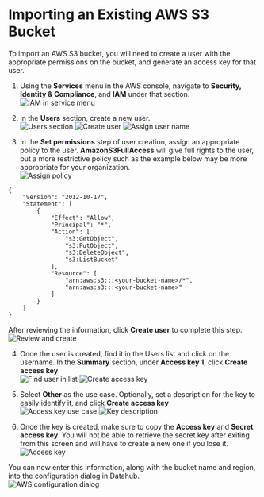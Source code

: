 # Importing an Existing AWS S3 Bucket

To import an AWS S3 bucket, you will need to create a user with the appropriate permissions on the bucket, and generate an access key for that user.

1. Using the **Services** menu in the AWS console, navigate to **Security, Identity & Compliance**, and **IAM** under that section.  
![IAM in service menu](/api/docs/UserGuide/Storage/import_aws-01.png)

2. In the **Users** section, create a new user.  
![Users section](/api/docs/UserGuide/Storage/import_aws-02.png)
![Create user](/api/docs/UserGuide/Storage/import_aws-03.png)
![Assign user name](/api/docs/UserGuide/Storage/import_aws-04.png)

3. In the **Set permissions** step of user creation, assign an appropriate policy to the user. **AmazonS3FullAccess** will give full rights to the user, but a more restrictive policy such as the example below may be more appropriate for your organization.  
![Assign policy](/api/docs/UserGuide/Storage/import_aws-05.png)  
```
{
    "Version": "2012-10-17",
    "Statement": [
        {
            "Effect": "Allow",
            "Principal": "*",
            "Action": [
                "s3:GetObject",
                "s3:PutObject",
                "s3:DeleteObject",
                "s3:ListBucket"
            ],
            "Resource": [
                "arn:aws:s3:::<your-bucket-name>/*",
                "arn:aws:s3:::<your-bucket-name>"
            ]
        }
    ]
}
```
After reviewing the information, click **Create user** to complete this step.  
![Review and create](/api/docs/UserGuide/Storage/import_aws-06.png)

4. Once the user is created, find it in the Users list and click on the username. In  the **Summary** section, under **Access key 1**, click **Create access key**  
![Find user in list](/api/docs/UserGuide/Storage/import_aws-07.png)
![Create access key](/api/docs/UserGuide/Storage/import_aws-08.png)

5. Select **Other** as the use case. Optionally, set a description for the key to easily identify it, and click **Create access key**  
![Access key use case](/api/docs/UserGuide/Storage/import_aws-09.png)
![Key description](/api/docs/UserGuide/Storage/import_aws-10.png)

6. Once the key is created, make sure to copy the **Access key** and **Secret access key**. You will not be able to retrieve the secret key after exiting from this screen and will have to create a new one if you lose it.  
![Access key](/api/docs/UserGuide/Storage/import_aws-11.png)

You can now enter this information, along with the bucket name and region, into the configuration dialog in Datahub.  
![AWS configuration dialog](/api/docs/UserGuide/Storage/import_aws-12.png)
